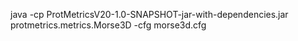java -cp ProtMetricsV20-1.0-SNAPSHOT-jar-with-dependencies.jar protmetrics.metrics.Morse3D -cfg morse3d.cfg